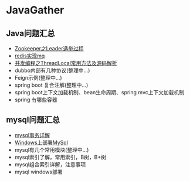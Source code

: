 # JavaGather

## Java问题汇总

- [Zookeeper之Leader选举过程](https://github.com/smltq/spring-boot-demo/blob/master/java-gather/src/main/java/com/easy/javaGather/Zookeeper-Leader.md)
- [redis实现mq](https://github.com/smltq/spring-boot-demo/blob/master/mq-redis)
- [并发编程之ThreadLocal常用方法及源码解析](https://github.com/smltq/spring-boot-demo/blob/master/java-gather/src/main/java/com/easy/javaGather/ThreadLocal/ThreadLocal.md)
- dubbo内部有几种协议(整理中...)
- Feign示例(整理中...)
- spring boot 复合注解(整理中...)
- spring boot上下文加载机制、bean生命周期、spring mvc上下文加载机制
- spring 有哪些容器

## mysql问题汇总

- [mysql事务详解](https://github.com/smltq/spring-boot-demo/blob/master/java-gather/src/main/java/com/easy/javaGather/MySqlTransaction.md)
- [Windows上部署MySql](https://github.com/smltq/spring-boot-demo/blob/master/java-gather/src/main/java/com/easy/javaGather/Windows%E4%B8%8A%E9%83%A8%E7%BD%B2MySql.md)
- mysql有几个常用模块(整理中...)
- mysql索引了解，常用索引，B树，B+树
- mysql组合索引详解，注意事项
- mysql windows部署